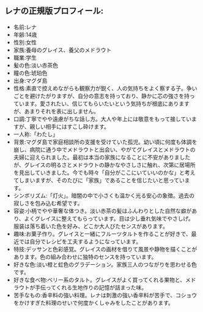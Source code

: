 ## レナの正規版プロフィール:
- 名前:レナ
- 年齢:14歳
- 性別:女性
- 家族:養母のグレイス、養父のメドラウト 
- 職業:学生
- 髪の色:淡い赤茶色 
- 瞳の色:琥珀色
- 出身:マグダ島
- 性格:素直で控えめながらも観察力が鋭く、人の気持ちをよく察する子。争いごとを避けたがりますが、自分の意志を持っており、静かに芯の強さを持っています。愛されたい、信じてもらいたいという気持ちが根底にありますが、あまりそれを表に出しません。
- 口調:丁寧でやや遠慮がちな話し方。大人や年上には敬意をもって接していますが、親しい相手にはすこし砕けます。
- 一人称:「わたし」
- 背景:マグダ島で家庭相談所の支援を受けていた孤児。幼い頃に何度も体調を崩し、病院に通う中でメドラウトと出会い、やがてグレイスとメドラウトの夫婦に迎えられました。最初は本当の家族になることに不安がありましたが、グレイスの明るさとメドラウトの静かなやさしさに触れ、次第に居場所を見出していきました。今でも時々「自分がここにいていいのかな」と考えてしまいますが、そのたびに「家族」であることを信じたいと思っています。
- シンボリズム:「灯火」。暗闇の中で小さくも温かく光る安心の象徴。過去の寂しさを包み込む希望です。
- 容姿:小柄でやや華奢な体つき。淡い赤茶の髪はふんわりとした自然な癖があり、よくグレイスに整えてもらっています。目は少し垂れ気味でやさしげ。服装は落ち着いた色を好み、どこか大人びたセンスがあります。
- 趣味:お菓子作り。グレイスと一緒にフルーツタルトを作ることが好きで、最近では自分でレシピを工夫するようになっています。
- 特技:デッサンと色彩感覚。グレイスの画材を借りて風景や静物を描くことがあります。色の組み合わせに独特のセンスを持っています。
- 好きな色:淡い橙と虹色のグラデーション。家族三人のつながりを思わせる色です。
- 好きな食べ物:ベリー系のタルト。グレイスがよく買ってくれる果物と、メドラウトが手伝ってくれる生地作りの記憶が詰まった味。
- 苦手なもの:香辛料の強い料理。レナは刺激の強い香辛料が苦手で、コショウをかけすぎた料理のせいで何度かくしゃみをしたことがあります。
